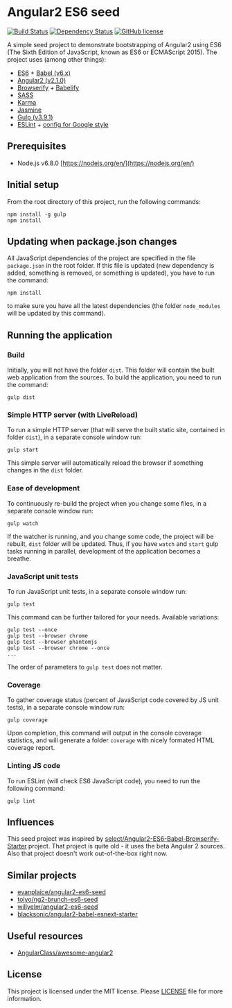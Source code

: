 # Angular2 ES6 seed
[![Build Status](https://travis-ci.org/valera-rozuvan/angular2-es6-seed.svg?branch=master)](https://travis-ci.org/valera-rozuvan/angular2-es6-seed)
[![Dependency Status](https://david-dm.org/valera-rozuvan/angular2-es6-seed.svg)](https://david-dm.org/valera-rozuvan/angular2-es6-seed)
[![GitHub license](https://img.shields.io/badge/license-MIT-blue.svg)](https://github.com/valera-rozuvan/angular2-es6-seed/blob/master/LICENSE)

A simple seed project to demonstrate bootstrapping of Angular2 using ES6 (The
Sixth Edition of JavaScript, known as ES6 or ECMAScript 2015). The project uses
(among other things):

- [ES6](http://www.ecma-international.org/ecma-262/6.0/ECMA-262.pdf) +
[Babel (v6.x)](https://github.com/babel/babel)
- [Angular2 (v2.1.0)](https://github.com/angular/angular)
- [Browserify](https://github.com/substack/node-browserify) +
[Babelify](https://github.com/babel/babelify)
- [SASS](http://sass-lang.com/)
- [Karma](https://github.com/karma-runner/karma)
- [Jasmine](https://github.com/jasmine/jasmine)
- [Gulp (v3.9.1)](https://github.com/gulpjs/gulp)
- [ESLint](https://github.com/eslint/eslint) +
[config for Google style](https://github.com/google/eslint-config-google)

## Prerequisites

- Node.js v6.8.0 [https://nodejs.org/en/](https://nodejs.org/en/)

## Initial setup

From the root directory of this project, run the following commands:

```
npm install -g gulp
npm install
```

## Updating when package.json changes

All JavaScript dependencies of the project are specified in the file
`package.json` in the root folder. If this file is updated (new dependency is
added, something is removed, or something is updated), you have to run the
command:

```
npm install
```

to make sure you have all the latest dependencies (the folder `node_modules`
will be updated by this command).

## Running the application

### Build

Initially, you will not have the folder `dist`. This folder will contain the
built web application from the sources. To build the application, you need
to run the command:

```
gulp dist
```

### Simple HTTP server (with LiveReload)

To run a simple HTTP server (that will serve the built static site, contained
in folder `dist`), in a separate console window run:

```
gulp start
```

This simple server will automatically reload the browser if something changes
in the `dist` folder.

### Ease of development

To continuously re-build the project when you change some files, in a separate
console window run:

```
gulp watch
```

If the watcher is running, and you change some code, the project will be
rebuilt, `dist` folder will be updated. Thus, if you have `watch` and `start`
gulp tasks running in parallel, development of the application becomes a
breathe.

### JavaScript unit tests

To run JavaScript unit tests, in a separate console window run:

```
gulp test
```

This command can be further tailored for your needs. Available variations:

```
gulp test --once
gulp test --browser chrome
gulp test --browser phantomjs
gulp test --browser chrome --once
...
```

The order of parameters to `gulp test` does not matter.

### Coverage

To gather coverage status (percent of JavaScript code covered by JS unit tests),
in a separate console window run:

```
gulp coverage
```

Upon completion, this command will output in the console coverage statistics,
and will generate a folder `coverage` with nicely formated HTML coverage report.

### Linting JS code

To run ESLint (will check ES6 JavaScript code), you need to run the following
command:

```
gulp lint
```

## Influences

This seed project was inspired by
[select/Angular2-ES6-Babel-Browserify-Starter](https://github.com/select/Angular2-ES6-Babel-Browserify-Starter)
project. That project is quite old - it uses the beta Angular 2 sources. Also
that project doesn't work out-of-the-box right now.

## Similar projects

- [evanplaice/angular2-es6-seed](https://github.com/evanplaice/angular2-es6-seed)
- [tolyo/ng2-brunch-es6-seed](https://github.com/tolyo/ng2-brunch-es6-seed)
- [willyelm/angular2-es6-seed](https://github.com/willyelm/angular2-es6-seed)
- [blacksonic/angular2-babel-esnext-starter](https://github.com/blacksonic/angular2-babel-esnext-starter)

## Useful resources

- [AngularClass/awesome-angular2](https://github.com/AngularClass/awesome-angular2)

## License

This project is licensed under the MIT license. Please [LICENSE](LICENSE) file
for more information.
